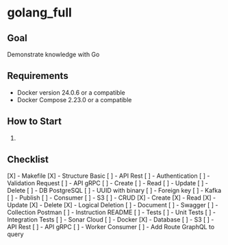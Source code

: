 # golang_full

## Goal
Demonstrate knowledge with Go

## Requirements
- Docker version 24.0.6 or a compatible
- Docker Compose 2.23.0 or a compatible

## How to Start
1. 

## Checklist
[X] - Makefile
[X] - Structure Basic
[ ] - API Rest
    [ ] - Authentication
    [ ] - Validation Request
[ ] - API gRPC
    [ ] - Create
    [ ] - Read
    [ ] - Update
    [ ] - Delete
[ ] - DB PostgreSQL
    [ ] - UUID with binary
    [ ] - Foreign key
[ ] - Kafka
    [ ] - Publish
    [ ] - Consumer
[ ] - S3
[ ] - CRUD
    [X] - Create
    [X] - Read
    [X] - Update
    [X] - Delete
    [X] - Logical Deletion
[ ] - Document
    [ ] - Swagger
    [ ] - Collection Postman
    [ ] - Instruction README
[ ] - Tests
    [ ] - Unit Tests
    [ ] - Integration Tests
[ ] - Sonar Cloud
[ ] - Docker
    [X] - Database
    [ ] - S3
    [ ] - API Rest
    [ ] - API gRPC
    [ ] - Worker Consumer
[ ] - Add Route GraphQL to query 